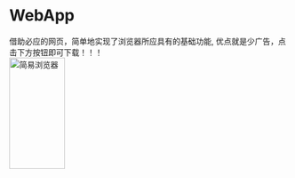 # WebApp
借助必应的网页，简单地实现了浏览器所应具有的基础功能,
优点就是少广告，点击下方按钮即可下载！！！
<br/>
 <img src="http://yutongdx.top/images/browser.jpg" width = "100" height = "200" alt="简易浏览器" align=center />
